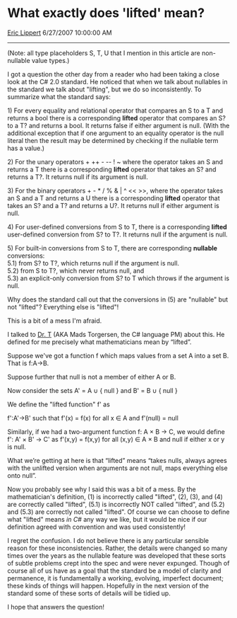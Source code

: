 # What exactly does 'lifted' mean?

[Eric Lippert](https://social.msdn.microsoft.com/profile/Eric%20Lippert) 6/27/2007 10:00:00 AM

-----

(Note: all type placeholders S, T, U that I mention in this article are non-nullable value types.)

I got a question the other day from a reader who had been taking a close look at the C\# 2.0 standard. He noticed that when we talk about nullables in the standard we talk about "lifting", but we do so inconsistently. To summarize what the standard says:

1\) For every equality and relational operator that compares an S to a T and returns a bool there is a corresponding **lifted** operator that compares an S? to a T? and returns a bool. It returns false if either argument is null. (With the additional exception that if one argument to an equality operator is the null literal then the result may be determined by checking if the nullable term has a value.)

2\) For the unary operators + ++ - -- \! ~ where the operator takes an S and returns a T there is a corresponding **lifted** operator that takes an S? and returns a T?. It returns null if its argument is null.

3\) For the binary operators + - \* / % & | ^ \<\< \>\>, where the operator takes an S and a T and returns a U there is a corresponding **lifted** operator that takes an S? and a T? and returns a U?. It returns null if either argument is null.

4\) For user-defined conversions from S to T, there is a corresponding **lifted** user-defined conversion from S? to T?. It returns null if the argument is null.

5\) For built-in conversions from S to T, there are corresponding **nullable** conversions:  
5.1) from S? to T?, which returns null if the argument is null.  
5.2) from S to T?, which never returns null, and  
5.3) an explicit-only conversion from S? to T which throws if the argument is null.

Why does the standard call out that the conversions in (5) are "nullable" but not "lifted"? Everything else is "lifted"\!

This is a bit of a mess I'm afraid.

I talked to [Dr. T](http://blogs.msdn.com/madst/default.aspx) (AKA Mads Torgersen, the C\# language PM) about this. He defined for me precisely what mathematicians mean by “lifted”.

Suppose we've got a function f which maps values from a set A into a set B. That is f:A→B.

Suppose further that null is not a member of either A or B.

Now consider the sets A' = A ∪ { null } and B' = B ∪ { null }

We define the "lifted function" f' as

f':A'→B' such that f'(x) = f(x) for all x ∈ A and f'(null) = null

Similarly, if we had a two-argument function f: A × B → C, we would define f': A' × B' → C' as f'(x,y) = f(x,y) for all (x,y) ∈ A × B and null if either x or y is null.

What we’re getting at here is that “lifted” means “takes nulls, always agrees with the unlifted version when arguments are not null, maps everything else onto null”.

Now you probably see why I said this was a bit of a mess. By the mathematician's definition, (1) is incorrectly called "lifted", (2), (3), and (4) are correctly called "lifted", (5.1) is incorrectly NOT called "lifted", and (5.2) and (5.3) are correctly not called "lifted". Of course we can choose to define what "lifted" means *in C\#* any way we like, but it would be nice if our definition agreed with convention and was used consistently\!

I regret the confusion. I do not believe there is any particular sensible reason for these inconsistencies. Rather, the details were changed so many times over the years as the nullable feature was developed that these sorts of subtle problems crept into the spec and were never expunged. Though of course all of us have as a goal that the standard be a model of clarity and permanence, it is fundamentally a working, evolving, imperfect document; these kinds of things will happen. Hopefully in the next version of the standard some of these sorts of details will be tidied up.

I hope that answers the question\!

